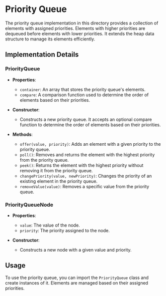 # Priority Queue

The priority queue implementation in this directory provides a collection of elements with assigned priorities. Elements with higher priorities are dequeued before elements with lower priorities. It extends the heap data structure to manage its elements efficiently.

## Implementation Details

### PriorityQueue

- **Properties**:
  - `container`: An array that stores the priority queue's elements.
  - `compare`: A comparison function used to determine the order of elements based on their priorities.
  
- **Constructor**:
  - Constructs a new priority queue. It accepts an optional compare function to determine the order of elements based on their priorities.
  
- **Methods**:
  - `offer(value, priority)`: Adds an element with a given priority to the priority queue.
  - `poll()`: Removes and returns the element with the highest priority from the priority queue.
  - `peek()`: Returns the element with the highest priority without removing it from the priority queue.
  - `changePriority(value, newPriority)`: Changes the priority of an existing element in the priority queue.
  - `removeValue(value)`: Removes a specific value from the priority queue.

### PriorityQueueNode

- **Properties**:
  - `value`: The value of the node.
  - `priority`: The priority assigned to the node.
  
- **Constructor**:
  - Constructs a new node with a given value and priority.

## Usage

To use the priority queue, you can import the `PriorityQueue` class and create instances of it. Elements are managed based on their assigned priorities.
